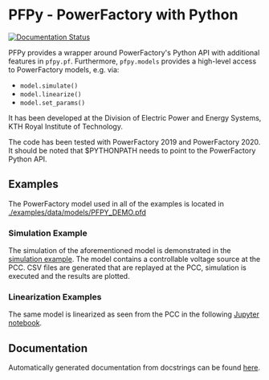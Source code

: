 # PFPy - PowerFactory with Python

[![Documentation Status](https://readthedocs.org/projects/pfpy/badge/?version=latest)](https://pfpy.readthedocs.io/en/latest/?badge=latest)

PFPy provides a wrapper around PowerFactory's Python API with additional features in  `pfpy.pf`. 
Furthermore,  `pfpy.models` provides a high-level access to PowerFactory models, e.g. via:
- `model.simulate()`
- `model.linearize()`
- `model.set_params()`

It has been developed at the Division of Electric Power and Energy Systems, KTH Royal Institute of Technology.

The code has been tested with PowerFactory 2019 and PowerFactory 2020. It should be noted that $PYTHONPATH needs to point to the PowerFactory Python API.

## Examples
The PowerFactory model used in all of the examples is located in [./examples/data/models/PFPY_DEMO.pfd](https://github.com/tinrabuzin/PFPy/blob/master/examples/data/models/PFPY_DEMO.pfd)

### Simulation Example

The simulation of the aforementioned model is demonstrated in the [simulation example](https://github.com/tinrabuzin/PFPy/blob/master/examples/simulation_with_inputs.py).
The model contains a controllable voltage source at the PCC. CSV files are generated that are replayed at the PCC, simulation is executed and the results are plotted.

### Linearization Examples

The same model is linearized as seen from the PCC in the following [Jupyter notebook](https://github.com/tinrabuzin/PFPy/blob/master/examples/linearization.ipynb).

## Documentation

Automatically generated documentation from docstrings can be found [here](https://pfpy.readthedocs.io/en/latest/).
